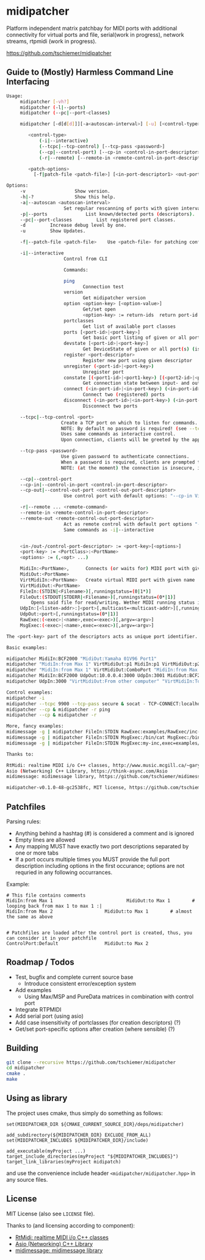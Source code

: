 # midipatcher
Platform independent matrix patchbay for MIDI ports with additional connectivity for virtual ports and file, serial(work in progress), network streams, rtpmidi (work in progress).

https://github.com/tschiemer/midipatcher

## Guide to (Mostly) Harmless Command Line Interfacing

```bash
Usage:
	 midipatcher [-vh?]
	 midipatcher (-l|--ports)
	 midipatcher (--pc|--port-classes)

	 midipatcher [-d[d[d]]][-a<autoscan-interval>] [-u] [<control-type>] [<patch-options>]

	 	<control-type>
			(-i|--interactive)
			(--tcpc|--tcp-control) [--tcp-pass <password>]
			(--cp|--control-port) [--cp-in <control-in-port-descriptor>] [--cp-out <control-out-port-descriptor>]
			(-r|--remote) [--remote-in <remote-control-in-port-descriptor>] [--remote-out <remote-control-out-port-descriptor>] <remote-command...>

		<patch-options>
		  [-f|patch-file <patch-file>] [<in-port-descriptor1> <out-port-descriptor1> ... ]

Options:
	 -v 				 Show version.
	 -h|-? 				 Show this help.
	 -a|--autoscan <autoscan-interval>
					 Set regular rescanning of ports with given interval in millisec (default 1000; 0 = off).
	 -p|--ports 			 List known/detected ports (descriptors).
	 --pc|--port-classes 		 List registered port classes.
	 -d			Increase debug level by one.
	 -u			Show Updates.

	 -f|--patch-file <patch-file> 	 Use <patch-file> for patching configuration

	 -i|--interactive
					 Control from CLI

					 Commands:

					 ping
					 		Connection test
					 version
					 		Get midipatcher version
					 option <option-key> [<option-value>]
					 		Get/set open
							<option-key> := return-ids 	return port-id instead of port-key
					 portclasses
					 		Get list of available port classes
					 ports [<port-id>|<port-key>]
					 		Get basic port listing of given or all port(s); response contains port-id and port-key
					 devstate [<port-id>|<port-key>]
					 		Get DeviceState of given or all port(s) (is device connected/enabled or not?)
					 register <port-descriptor>
					 		Register new port using given descriptor
					 unregister (<port-id>|<port-key>)
					 		Unregister port
					 constate [(<port1-id>|<port1-key>) [(<port2-id>|<port2-key>)]]
					    	Get connection state between input- and output-port; either query specific connection, or list connections of specific/all input ports
					 connect (<in-port-id>|<in-port-key>) (<in-port-id>|<out-port-key>)
					 		Connect two (registered) ports
					 disconnect (<in-port-id>|<in-port-key>) (<in-port-id>|<out-port-key>)
					 		Disconnect two ports

	 --tcpc|--tcp-control <port>
	 				Create a TCP port on which to listen for commands.
					NOTE: By default no password is required! (see --tcp-pass).
					Uses same commands as interactive control.
					Upon connection, clients will be greeted by the application with name and version.

	 --tcp-pass <password>
	 				Use given password to authenticate connections.
					When a password is required, clients are prompted to provide it before being able to send any commands.
					NOTE: (at the moment) the connection is insecure, ie not encrypted. Thus just a very basic level of security is given.

	 --cp|--control-port
	 --cp-in|--control-in-port <control-in-port-descriptor>
	 --cp-out|--control-out-port <control-out-port-descriptor>
					 Use control port with default options: "--cp-in VirtMidiIn:MidiPatcher-Control --cp-out VirtMidiOut:MidiPatcher-Control".

	 -r|--remote ... <remote-command>
	 --remote-in <remote-control-in-port-descriptor>
	 --remote-out <remote-control-out-port-descriptor>
					 Act as remote control with default port options "--remote-in MidiOut:MidiPatcher-Control --remote-out MidiIn:MidiPatcher-Control".
					 Same commands as -i|--interactive


	 <in-/out-/control-port-descriptor> := <port-key>[<options>]
	 <port-key> := <PortClass>:<PortName>
	 <options> := (,<opt> ...)

	 MidiIn:<PortName>, 	 Connects (or waits for) MIDI port with given name
	 MidiOut:<PortName>
	 VirtMidiIn:<PortName> 	 Create virtual MIDI port with given name
	 VirtMidiOut:<PortName>
	 FileIn:(STDIN|<Filename>)[,runningstatus=(0|1*)]
	 FileOut:(STDOUT|STDERR|<Filename>)[,runningstatus=(0*|1)]
		 Opens said file for read/writing. Wether MIDI running status is enabled can be set (* = default)
	 UdpIn:[<listen-addr>:]<port>[,multicast=<multicast-addr>][,runningstatus=(0|1*)]
	 UdpOut:<port>[,runningstatus=(0*|1)]
	 RawExec:(<exec>|<name>,exec=<exec>)[,argv=<argv>]
	 MsgExec:(<exec>|<name>,exec=<exec>)[,argv=<argv>]

The <port-key> part of the descriptors acts as unique port identifier.

Basic examples:

midipatcher MidiIn:BCF2000 "MidiOut:Yamaha 01V96 Port1"
midipatcher "MidiIn:from Max 1" VirtMidiOut:p1 MidiIn:p1 VirtMidiOut:p2 MidiIn:p2 "MidiOut:to Max 1"
midipatcher "MidiIn:from Max 1" VirtMidiOut:ComboPort "MidiIn:from Max 2" VirtMidiOut:ComboPort
midipatcher MidiIn:BCF2000 UdpOut:10.0.0.4:3000 UdpIn:3001 MidiOut:BCF2000
midipatcher UdpIn:3000 "VirtMidiOut:From other computer" "VirtMidiIn:To other computer" UdpOut:10.0.0.2:3001

Control examples:
midipatcher -i
midipatcher --tcpc 9900 --tcp-pass secure & socat - TCP-CONNECT:localhost:9900
midipatcher --cp & midipatcher -r ping
midipatcher --cp & midipatcher -r

More, fancy examples:
midimessage -g | midipatcher FileIn:STDIN RawExec:examples/RawExec/inc-channel RawExec:examples/RawExec/inc-channel FileOut:STDOUT | midimessage -p
midimessage -g | midipatcher FileIn:STDIN MsgExec:/bin/cat MsgExec:/bin/cat FileOut:STDOUT | midimessage -p
midimessage -g | midipatcher FileIn:STDIN MsgExec:my-inc,exec=examples/MsgExec/inc-cc-channel.sh MsgExec:my-inc FileOut:STDOUT | midimessage -p

Thanks to:

RtMidi: realtime MIDI i/o C++ classes, http://www.music.mcgill.ca/~gary/rtmidi
Asio (Networking) C++ Library, https://think-async.com/Asio
midimessage: midimessage library, https://github.com/tschiemer/midimessage

midipatcher-v0.1.0-48-gc2538fc, MIT license, https://github.com/tschiemer/midipatcher
```

## Patchfiles

Parsing rules:

- Anything behind a hashtag (#) is considered a comment and is ignored
- Empty lines are allowed
- Any mapping MUST have exactly two port descriptions separated by one or more tabs
- If a port occurs multiple times you MUST provide the full port description including options in the first occurance; options are not requried in any following occurrances.

Example:
```
# This file contains comments
MidiIn:from Max 1							MidiOut:to Max 1 		# looping back from max 1 to max 1 :|
MidiIn:from Max 2					MidiOut:to Max 1		# almost the same as above


# Patchfiles are loaded after the control port is created, thus, you can consider it in your patchfile
ControlPort:Default					MidiOut:to Max 2
```



## Roadmap / Todos

- Test, bugfix and complete current source base
	- Introduce consistent error/exception system
- Add examples
	- Using Max/MSP and PureData matrices in combination with control port
- Integrate RTPMIDI
- Add serial port (using asio)
- Add case insensitivity of portclasses (for creation descriptors) (?)
- Get/set port-specific options after creation (where sensible) (?)


## Building

```bash
git clone --recursive https://github.com/tschiemer/midipatcher
cd midipatcher
cmake .
make

```

## Using as library

The project uses cmake, thus simply do something as follows:

```
set(MIDIPATCHER_DIR ${CMAKE_CURRENT_SOURCE_DIR}/deps/midipatcher)

add_subdirectory(${MIDIPATCHER_DIR} EXCLUDE_FROM_ALL)
set(MIDIPATCHER_INCLUDES ${MIDIPATCHER_DIR}/include)

add_executable(myProject ...)
target_include_directories(myProject "${MIDIPATCHER_INCLUDES}")
target_link_libraries(myProject midipatch)
```

and use the convenience include header `<midipatcher/midipatcher.hpp>` in any source files.

## License

MIT License (also see `LICENSE` file).

Thanks to (and licensing according to component):

- [RtMidi: realtime MIDI i/o C++ classes](http://www.music.mcgill.ca/~gary/rtmidi)
- [Asio (Networking) C++ Library](https://think-async.com/Asio)
- [midimessage: midimessage library](https://github.com/tschiemer/midimessage)

